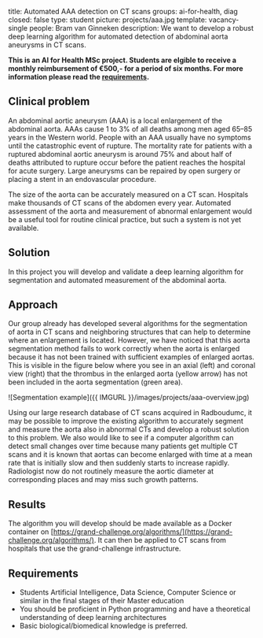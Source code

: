 title: Automated AAA detection on CT scans
groups: ai-for-health, diag
closed: false
type: student
picture: projects/aaa.jpg
template: vacancy-single
people: Bram van Ginneken
description: We want to develop a robust deep learning algorithm for automated detection of abdominal aorta aneurysms in CT scans.

**This is an AI for Health MSc project. Students are
elgible to receive a monthly reimbursement of €500,- for
a period of six months. For more information please read the
[requirements](https://www.ai-for-health.nl/requirements/).**

## Clinical problem
An abdominal aortic aneurysm (AAA) is a local enlargement of the abdominal aorta. AAAs cause 1 to 3% of all deaths among men aged 65–85 years in the Western world. People with an AAA usually have no symptoms until the catastrophic event of rupture. The mortality rate for patients with a ruptured abdominal aortic aneurysm is around 75% and about half of deaths attributed to rupture occur before the patient reaches the hospital for acute surgery. Large aneurysms can be repaired by open surgery or placing a stent in an endovascular procedure.

The size of the aorta can be accurately measured on a CT scan. Hospitals make thousands of CT scans of the abdomen every year. Automated assessment of the aorta and measurement of abnormal enlargement would be a useful tool for routine clinical practice, but such a system is not yet available. 

## Solution
In this project you will develop and validate a deep learning algorithm for segmentation and automated measurement of the abdominal aorta.

## Approach
Our group already has developed several algorithms for the segmentation of aorta in CT scans and neighboring structures that can help to determine where an enlargement is located. However, we have noticed that this aorta segmentation method fails to work correctly when the aorta is enlarged because it has not been trained with sufficient examples of enlarged aortas. This is visible in the figure below where you see in an axial (left) and coronal view (right) that the thrombus in the enlarged aorta (yellow arrow) has not been included in the aorta segmentation (green area).

![Segmentation example]({{ IMGURL }}/images/projects/aaa-overview.jpg) 

Using our large research database of CT scans acquired in Radboudumc, it may be possible to improve the existing algorithm to accurately segment and measure the aorta also in abnormal CTs and develop a robust solution to this problem. We also would like to see if a computer algorithm can detect small changes over time because many patients get multiple CT scans and it is known that aortas can become enlarged with time at a mean rate that is initially slow and then suddenly starts to increase rapidly. Radiologist now do not routinely measure the aortic diameter at corresponding places and may miss such growth patterns. 

## Results
The algorithm you will develop should be made available as a Docker container on [https://grand-challenge.org/algorithms/](https://grand-challenge.org/algorithms/). It can then be applied to CT scans from hospitals that use the grand-challenge infrastructure.

## Requirements 
- Students Artificial Intelligence, Data Science, Computer Science or similar in the final stages of their Master education 
- You should be proficient in Python programming and have a theoretical understanding of deep learning architectures
- Basic biological/biomedical knowledge is preferred.
